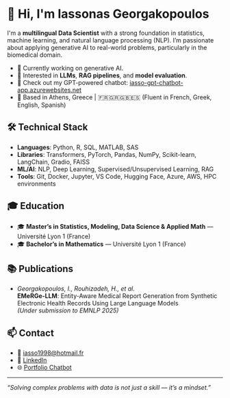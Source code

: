 # 👋 Hi, I'm Iassonas Georgakopoulos

I'm a **multilingual Data Scientist** with a strong foundation in statistics, machine learning, and natural language processing (NLP). I’m passionate about applying generative AI to real-world problems, particularly in the biomedical domain.

- 🔭 Currently working on generative AI.
- 🧠 Interested in **LLMs**, **RAG pipelines**, and **model evaluation**.
- 🧪 Check out my GPT-powered chatbot: [iasso-gpt-chatbot-app.azurewebsites.net](https://iasso-gpt-chatbot-app.azurewebsites.net)
- 📍 Based in Athens, Greece | 🇫🇷🇬🇷🇬🇧🇪🇸 (Fluent in French, Greek, English, Spanish)

## 🛠️ Technical Stack

- **Languages**: Python, R, SQL, MATLAB, SAS
- **Libraries**: Transformers, PyTorch, Pandas, NumPy, Scikit-learn, LangChain, Gradio, FAISS
- **ML/AI**: NLP, Deep Learning, Supervised/Unsupervised Learning, RAG
- **Tools**: Git, Docker, Jupyter, VS Code, Hugging Face, Azure, AWS, HPC environments

## 🎓 Education

- 🎓 **Master’s in Statistics, Modeling, Data Science & Applied Math** — Université Lyon 1 (France)
- 🎓 **Bachelor’s in Mathematics** — Université Lyon 1 (France)

## 📚 Publications

- *Georgakopoulos, I., Rouhizadeh, H., et al.*  
  **EMeRGe-LLM**: Entity-Aware Medical Report Generation from Synthetic Electronic Health Records Using Large Language Models  
  *(Under submission to EMNLP 2025)*

## 📫 Contact

- 📧 iasso1998@hotmail.fr  
- 💼 [LinkedIn](https://www.linkedin.com/in/iassonas-georgakopoulos/)  
- 🌐 [Portfolio Chatbot](https://iasso-gpt-chatbot-app.azurewebsites.net/)

---

_“Solving complex problems with data is not just a skill — it’s a mindset.”_
